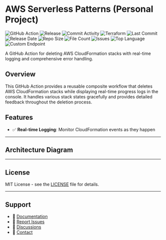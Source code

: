 # AWS Serverless Patterns (Personal Project)

![GitHub Action](https://img.shields.io/badge/GitHub-Action-blue?logo=github)&nbsp;![Release](https://github.com/subhamay-bhattacharyya/5226-serverless-patterns-tf/actions/workflows/release.yaml/badge.svg)&nbsp;![Commit Activity](https://img.shields.io/github/commit-activity/t/subhamay-bhattacharyya/5226-serverless-patterns-tf)&nbsp;![Terraform](https://img.shields.io/badge/AWS-Terraform-orange?logo=amazonaws)&nbsp;![Last Commit](https://img.shields.io/github/last-commit/subhamay-bhattacharyya/5226-serverless-patterns-tf)&nbsp;![Release Date](https://img.shields.io/github/release-date/subhamay-bhattacharyya/5226-serverless-patterns-tf)&nbsp;![Repo Size](https://img.shields.io/github/repo-size/subhamay-bhattacharyya/5226-serverless-patterns-tf)&nbsp;![File Count](https://img.shields.io/github/directory-file-count/subhamay-bhattacharyya/5226-serverless-patterns-tf)&nbsp;![Issues](https://img.shields.io/github/issues/subhamay-bhattacharyya/5226-serverless-patterns-tf)&nbsp;![Top Language](https://img.shields.io/github/languages/top/subhamay-bhattacharyya/5226-serverless-patterns-tf)&nbsp;![Custom Endpoint](https://img.shields.io/endpoint?url=https://gist.githubusercontent.com/bsubhamay/1742c3f4610122685912dc11ae603c59/raw/5226-serverless-patterns-tf.json?)


A GitHub Action for deleting AWS CloudFormation stacks with real-time logging and comprehensive error handling.

## Overview

This GitHub Action provides a reusable composite workflow that deletes AWS CloudFormation stacks while displaying real-time progress logs in the console. It handles various stack states gracefully and provides detailed feedback throughout the deletion process.

## Features

- ✅ **Real-time Logging**: Monitor CloudFormation events as they happen

---

## Architecture Diagram


---

## License

MIT License - see the [LICENSE](LICENSE) file for details.

---

## Support

- 📖 [Documentation](https://github.com/subhamay-bhattacharyya/5226-serverless-patterns-tf/wiki)
- 🐛 [Report Issues](https://github.com/subhamay-bhattacharyya/5226-serverless-patterns-tf/issues)
- 💬 [Discussions](https://github.com/subhamay-bhattacharyya/5226-serverless-patterns-tf/discussions)
- 📧 [Contact](mailto:support@subhamay.aws@gmail.com)